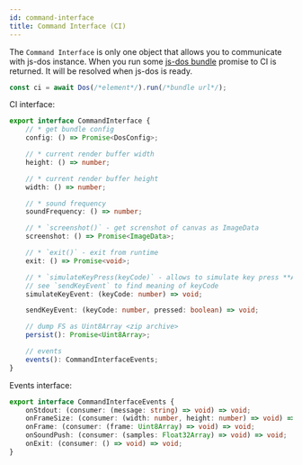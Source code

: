 ```yaml
---
id: command-interface 
title: Command Interface (CI)
---
```


The `Command Interface` is only one object that allows you to communicate with js-dos instance.
When you run some [js-dos bundle](overview.md#js-dos-bundle) promise to CI is returned.
It will be resolved when js-dos is ready.

```js
const ci = await Dos(/*element*/).run(/*bundle url*/);
```

CI interface:

```typescript
export interface CommandInterface {
    // * get bundle config
    config: () => Promise<DosConfig>;

    // * current render buffer width
    height: () => number;

    // * current render buffer height
    width: () => number;

    // * sound frequency
    soundFrequency: () => number;

    // * `screenshot()` - get screnshot of canvas as ImageData
    screenshot: () => Promise<ImageData>;

    // * `exit()` - exit from runtime
    exit: () => Promise<void>;

    // * `simulateKeyPress(keyCode)` - allows to simulate key press **AND** release event for key code
    // see `sendKeyEvent` to find meaning of keyCode
    simulateKeyEvent: (keyCode: number) => void;

    sendKeyEvent: (keyCode: number, pressed: boolean) => void;

    // dump FS as Uint8Array <zip archive>
    persist(): Promise<Uint8Array>;

    // events
    events(): CommandInterfaceEvents;
}
```

Events interface:
```typescript
export interface CommandInterfaceEvents {
    onStdout: (consumer: (message: string) => void) => void;
    onFrameSize: (consumer: (width: number, height: number) => void) => void;
    onFrame: (consumer: (frame: Uint8Array) => void) => void;
    onSoundPush: (consumer: (samples: Float32Array) => void) => void;
    onExit: (consumer: () => void) => void;
}
```
